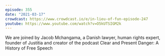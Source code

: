 ```yaml
---
episode: 355
date: "2021-03-17"
crowdcast: https://www.crowdcast.io/e/in-lieu-of-fun-episode-247
youtube: https://www.youtube.com/watch?v=O5kUTSIGM2k
---
```

We are joined by Jacob Mchangama, a Danish lawyer, human rights expert, founder
of Justitia and creator of the podcast Clear and Present Danger: A History of
Free Speech
